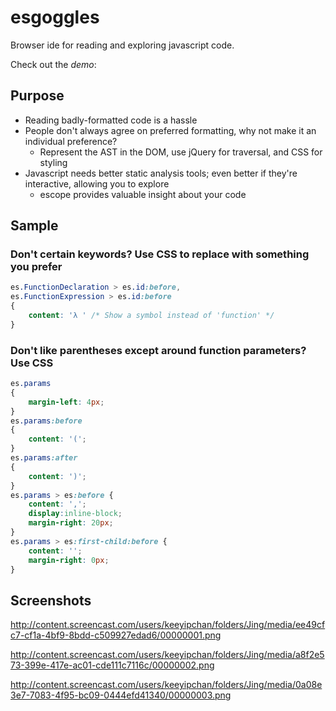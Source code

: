 esgoggles
=========

Browser ide for reading and exploring javascript code.

Check out the _demo_:

## Purpose

* Reading badly-formatted code is a hassle
* People don't always agree on preferred formatting, why not make it an individual preference?
	* Represent the AST in the DOM, use jQuery for traversal, and CSS for styling
* Javascript needs better static analysis tools; even better if they're interactive, allowing you to explore
	* escope provides valuable insight about your code

## Sample

### Don't certain keywords? Use CSS to replace with something you prefer
```css
es.FunctionDeclaration > es.id:before,
es.FunctionExpression > es.id:before
{
	content: 'λ ' /* Show a symbol instead of 'function' */
}
```

### Don't like parentheses except around function parameters? Use CSS
```css
es.params
{
	margin-left: 4px;
}
es.params:before
{
	content: '(';
}
es.params:after
{
	content: ')';
}
es.params > es:before {
	content: ',';
	display:inline-block;
	margin-right: 20px;
}
es.params > es:first-child:before {
	content: '';
	margin-right: 0px;
}
```

## Screenshots

http://content.screencast.com/users/keeyipchan/folders/Jing/media/ee49cfc7-cf1a-4bf9-8bdd-c509927edad6/00000001.png

http://content.screencast.com/users/keeyipchan/folders/Jing/media/a8f2e573-399e-417e-ac01-cde111c7116c/00000002.png

http://content.screencast.com/users/keeyipchan/folders/Jing/media/0a08e3e7-7083-4f95-bc09-0444efd41340/00000003.png

